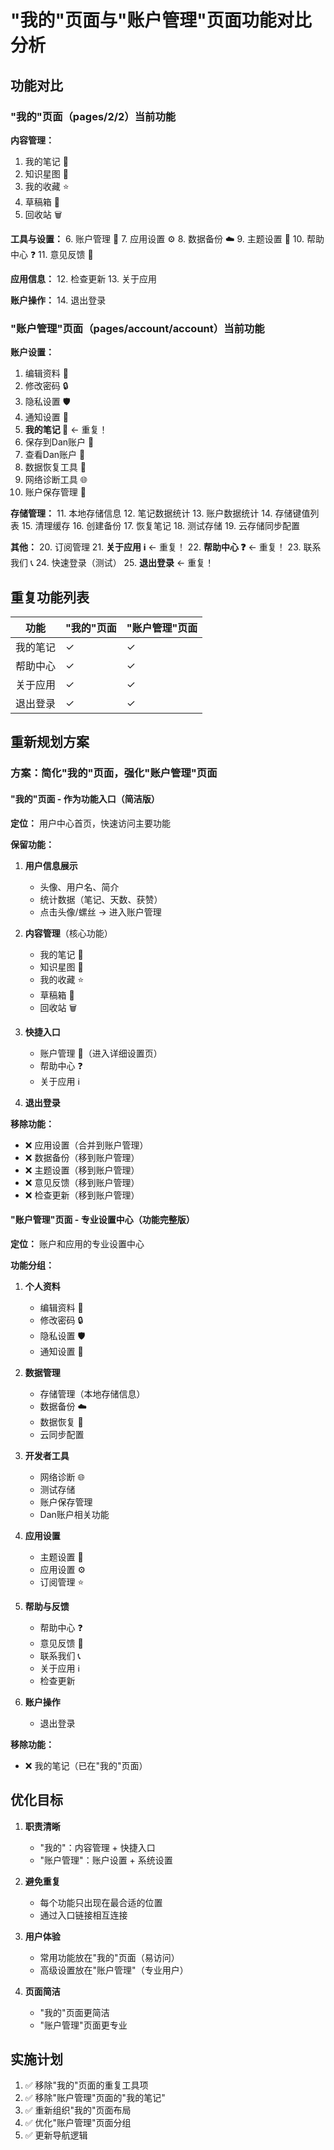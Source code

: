 # "我的"页面与"账户管理"页面功能对比分析

## 功能对比

### "我的"页面（pages/2/2）当前功能

**内容管理：**
1. 我的笔记 📝
2. 知识星图 🌟
3. 我的收藏 ⭐
4. 草稿箱 📄
5. 回收站 🗑️

**工具与设置：**
6. 账户管理 👤
7. 应用设置 ⚙️
8. 数据备份 ☁️
9. 主题设置 🎨
10. 帮助中心 ❓
11. 意见反馈 💬

**应用信息：**
12. 检查更新
13. 关于应用

**账户操作：**
14. 退出登录

### "账户管理"页面（pages/account/account）当前功能

**账户设置：**
1. 编辑资料 👤
2. 修改密码 🔒
3. 隐私设置 🛡️
4. 通知设置 🔔
5. **我的笔记 📝** ← 重复！
6. 保存到Dan账户 💾
7. 查看Dan账户 👤
8. 数据恢复工具 🔄
9. 网络诊断工具 🌐
10. 账户保存管理 💾

**存储管理：**
11. 本地存储信息
12. 笔记数据统计
13. 账户数据统计
14. 存储键值列表
15. 清理缓存
16. 创建备份
17. 恢复笔记
18. 测试存储
19. 云存储同步配置

**其他：**
20. 订阅管理
21. **关于应用 ℹ️** ← 重复！
22. **帮助中心 ❓** ← 重复！
23. 联系我们 📞
24. 快速登录（测试）
25. **退出登录** ← 重复！

## 重复功能列表

| 功能 | "我的"页面 | "账户管理"页面 |
|-----|-----------|--------------|
| 我的笔记 | ✓ | ✓ |
| 帮助中心 | ✓ | ✓ |
| 关于应用 | ✓ | ✓ |
| 退出登录 | ✓ | ✓ |

## 重新规划方案

### 方案：简化"我的"页面，强化"账户管理"页面

#### "我的"页面 - 作为功能入口（简洁版）

**定位：** 用户中心首页，快速访问主要功能

**保留功能：**
1. **用户信息展示**
   - 头像、用户名、简介
   - 统计数据（笔记、天数、获赞）
   - 点击头像/螺丝 → 进入账户管理

2. **内容管理**（核心功能）
   - 我的笔记 📝
   - 知识星图 🌟
   - 我的收藏 ⭐
   - 草稿箱 📄
   - 回收站 🗑️

3. **快捷入口**
   - 账户管理 👤（进入详细设置页）
   - 帮助中心 ❓
   - 关于应用 ℹ️

4. **退出登录**

**移除功能：**
- ❌ 应用设置（合并到账户管理）
- ❌ 数据备份（移到账户管理）
- ❌ 主题设置（移到账户管理）
- ❌ 意见反馈（移到账户管理）
- ❌ 检查更新（移到账户管理）

#### "账户管理"页面 - 专业设置中心（功能完整版）

**定位：** 账户和应用的专业设置中心

**功能分组：**

1. **个人资料**
   - 编辑资料 👤
   - 修改密码 🔒
   - 隐私设置 🛡️
   - 通知设置 🔔

2. **数据管理**
   - 存储管理（本地存储信息）
   - 数据备份 ☁️
   - 数据恢复 🔄
   - 云同步配置

3. **开发者工具**
   - 网络诊断 🌐
   - 测试存储
   - 账户保存管理
   - Dan账户相关功能

4. **应用设置**
   - 主题设置 🎨
   - 应用设置 ⚙️
   - 订阅管理 ⭐

5. **帮助与反馈**
   - 帮助中心 ❓
   - 意见反馈 💬
   - 联系我们 📞
   - 关于应用 ℹ️
   - 检查更新

6. **账户操作**
   - 退出登录

**移除功能：**
- ❌ 我的笔记（已在"我的"页面）

## 优化目标

1. **职责清晰**
   - "我的"：内容管理 + 快捷入口
   - "账户管理"：账户设置 + 系统设置

2. **避免重复**
   - 每个功能只出现在最合适的位置
   - 通过入口链接相互连接

3. **用户体验**
   - 常用功能放在"我的"页面（易访问）
   - 高级设置放在"账户管理"（专业用户）

4. **页面简洁**
   - "我的"页面更简洁
   - "账户管理"页面更专业

## 实施计划

1. ✅ 移除"我的"页面的重复工具项
2. ✅ 移除"账户管理"页面的"我的笔记"
3. ✅ 重新组织"我的"页面布局
4. ✅ 优化"账户管理"页面分组
5. ✅ 更新导航逻辑


